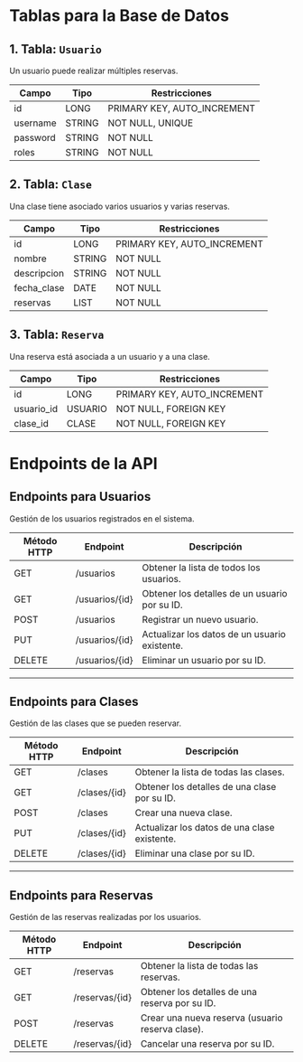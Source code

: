 # Tablas para la Base de Datos

## 1. Tabla: `Usuario`
Un usuario puede realizar múltiples reservas.

| Campo       | Tipo          | Restricciones               |
|-------------|---------------|-----------------------------|
| id          | LONG          | PRIMARY KEY, AUTO_INCREMENT |
| username    | STRING        | NOT NULL, UNIQUE            |
| password    | STRING        | NOT NULL                    |
| roles       | STRING        | NOT NULL                    |


## 2. Tabla: `Clase`
Una clase tiene asociado varios usuarios y varias reservas.

| Campo       | Tipo          | Restricciones               |
|-------------|---------------|-----------------------------|
| id          | LONG          | PRIMARY KEY, AUTO_INCREMENT |
| nombre      | STRING        | NOT NULL                    |
| descripcion | STRING        | NOT NULL                    |
| fecha_clase | DATE          | NOT NULL                    |
| reservas    | LIST<RESERVA> | NOT NULL                    |


## 3. Tabla: `Reserva`
Una reserva está asociada a un usuario y a una clase.

| Campo       | Tipo          | Restricciones               |
|-------------|---------------|-----------------------------|
| id          | LONG          | PRIMARY KEY, AUTO_INCREMENT |
| usuario_id  | USUARIO       | NOT NULL, FOREIGN KEY       |
| clase_id    | CLASE         | NOT NULL, FOREIGN KEY       |


# Endpoints de la API

## Endpoints para Usuarios
Gestión de los usuarios registrados en el sistema.

| Método HTTP | Endpoint          | Descripción                                   |
|-------------|-------------------|-----------------------------------------------|
| GET         | /usuarios         | Obtener la lista de todos los usuarios.       |
| GET         | /usuarios/{id}    | Obtener los detalles de un usuario por su ID. |
| POST        | /usuarios         | Registrar un nuevo usuario.                  |
| PUT         | /usuarios/{id}    | Actualizar los datos de un usuario existente. |
| DELETE      | /usuarios/{id}    | Eliminar un usuario por su ID.               |

---

## Endpoints para Clases
Gestión de las clases que se pueden reservar.

| Método HTTP | Endpoint          | Descripción                                   |
|-------------|-------------------|-----------------------------------------------|
| GET         | /clases           | Obtener la lista de todas las clases.         |
| GET         | /clases/{id}      | Obtener los detalles de una clase por su ID.  |
| POST        | /clases           | Crear una nueva clase.                        |
| PUT         | /clases/{id}      | Actualizar los datos de una clase existente.  |
| DELETE      | /clases/{id}      | Eliminar una clase por su ID.                 |

---

## Endpoints para Reservas
Gestión de las reservas realizadas por los usuarios.

| Método HTTP | Endpoint          | Descripción                                   |
|-------------|-------------------|-----------------------------------------------|
| GET         | /reservas         | Obtener la lista de todas las reservas.       |
| GET         | /reservas/{id}    | Obtener los detalles de una reserva por su ID.|
| POST        | /reservas         | Crear una nueva reserva (usuario reserva clase). |
| DELETE      | /reservas/{id}    | Cancelar una reserva por su ID.              |
